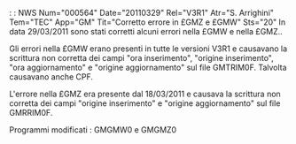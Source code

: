  :  : NWS Num="000564" Date="20110329" Rel="V3R1" Atr="S. Arrighini" Tem="TEC" App="GM" Tit="Corretto errore in £GMZ e £GMW" Sts="20"
In data 29/03/2011 sono stati corretti alcuni errori nella £GMW e nella £GMZ..

Gli errori nella £GMW erano presenti in tutte le versioni V3R1 e causavano la scrittura non corretta dei campi "ora inserimento", "origine inserimento", "ora aggiornamento" e "origine aggiornamento" sul file GMTRIM0F. Talvolta causavano anche CPF.

L'errore nella £GMZ era presente dal 18/03/2011 e causava la scrittura non corretta dei campi "origine inserimento" e "origine aggiornamento" sul file GMRRIM0F.

Programmi modificati : 
GMGMW0 e GMGMZ0
